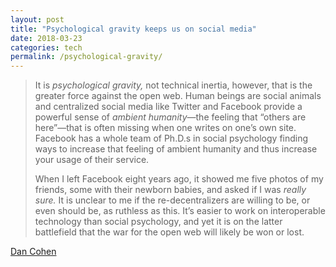 ```yaml
---
layout: post
title: "Psychological gravity keeps us on social media"
date: 2018-03-23
categories: tech
permalink: /psychological-gravity/
---
```


> It is *psychological gravity,* not technical inertia, however, that is the greater force against the open web. Human beings are social animals and centralized social media like Twitter and Facebook provide a powerful sense of *ambient humanity*—the feeling that “others are here”—that is often missing when one writes on one’s own site. Facebook has a whole team of Ph.D.s in social psychology finding ways to increase that feeling of ambient humanity and thus increase your usage of their service.
>
> When I left Facebook eight years ago, it showed me five photos of my friends, some with their newborn babies, and asked if I was *really sure.* It is unclear to me if the re-decentralizers are willing to be, or even should be, as ruthless as this. It’s easier to work on interoperable technology than social psychology, and yet it is on the latter battlefield that the war for the open web will likely be won or lost.

[Dan Cohen](https://dancohen.org/2018/03/21/back-to-the-blog/)